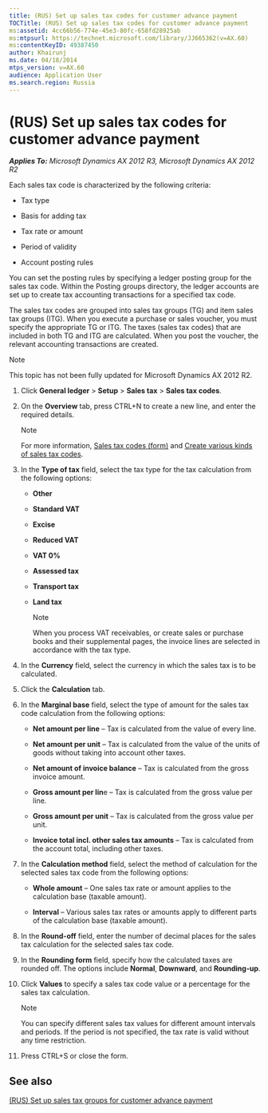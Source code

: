 ```yaml
---
title: (RUS) Set up sales tax codes for customer advance payment
TOCTitle: (RUS) Set up sales tax codes for customer advance payment
ms:assetid: 4cc66b56-774e-45e3-80fc-658fd28925ab
ms:mtpsurl: https://technet.microsoft.com/library/JJ665362(v=AX.60)
ms:contentKeyID: 49387450
author: Khairunj
ms.date: 04/18/2014
mtps_version: v=AX.60
audience: Application User
ms.search.region: Russia
---
```


# (RUS) Set up sales tax codes for customer advance payment 


_**Applies To:** Microsoft Dynamics AX 2012 R3, Microsoft Dynamics AX 2012 R2_

Each sales tax code is characterized by the following criteria:

  - Tax type

  - Basis for adding tax

  - Tax rate or amount

  - Period of validity

  - Account posting rules

You can set the posting rules by specifying a ledger posting group for the sales tax code. Within the Posting groups directory, the ledger accounts are set up to create tax accounting transactions for a specified tax code.

The sales tax codes are grouped into sales tax groups (TG) and item sales tax groups (ITG). When you execute a purchase or sales voucher, you must specify the appropriate TG or ITG. The taxes (sales tax codes) that are included in both TG and ITG are calculated. When you post the voucher, the relevant accounting transactions are created.


> [!NOTE]
> <P>This topic has not been fully updated for Microsoft Dynamics AX 2012 R2.</P>



1.  Click **General ledger** \> **Setup** \> **Sales tax** \> **Sales tax codes**.

2.  On the **Overview** tab, press CTRL+N to create a new line, and enter the required details.
    

    > [!NOTE]
    > <P>For more information, <A href="https://technet.microsoft.com/library/aa553257(v=ax.60)">Sales tax codes (form)</A> and <A href="create-various-kinds-of-sales-tax-codes.md">Create various kinds of sales tax codes</A>.</P>



3.  In the **Type of tax** field, select the tax type for the tax calculation from the following options:
    
      - **Other**
    
      - **Standard VAT**
    
      - **Excise**
    
      - **Reduced VAT**
    
      - **VAT 0%**
    
      - **Assessed tax**
    
      - **Transport tax**
    
      - **Land tax**
        

        > [!NOTE]
        > <P>When you process VAT receivables, or create sales or purchase books and their supplemental pages, the invoice lines are selected in accordance with the tax type.</P>



4.  In the **Currency** field, select the currency in which the sales tax is to be calculated.

5.  Click the **Calculation** tab.

6.  In the **Marginal base** field, select the type of amount for the sales tax code calculation from the following options:
    
      - **Net amount per line** – Tax is calculated from the value of every line.
    
      - **Net amount per unit** – Tax is calculated from the value of the units of goods without taking into account other taxes.
    
      - **Net amount of invoice balance** – Tax is calculated from the gross invoice amount.
    
      - **Gross amount per lin**e – Tax is calculated from the gross value per line.
    
      - **Gross amount per unit** – Tax is calculated from the gross value per unit.
    
      - **Invoice total incl. other sales tax amounts** – Tax is calculated from the account total, including other taxes.

7.  In the **Calculation method** field, select the method of calculation for the selected sales tax code from the following options:
    
      - **Whole amount** – One sales tax rate or amount applies to the calculation base (taxable amount).
    
      - **Interval** – Various sales tax rates or amounts apply to different parts of the calculation base (taxable amount).

8.  In the **Round-off** field, enter the number of decimal places for the sales tax calculation for the selected sales tax code.

9.  In the **Rounding form** field, specify how the calculated taxes are rounded off. The options include **Normal**, **Downward**, and **Rounding-up**.

10. Click **Values** to specify a sales tax code value or a percentage for the sales tax calculation.
    

    > [!NOTE]
    > <P>You can specify different sales tax values for different amount intervals and periods. If the period is not specified, the tax rate is valid without any time restriction.</P>



11. Press CTRL+S or close the form.

## See also

[(RUS) Set up sales tax groups for customer advance payment](rus-set-up-sales-tax-groups-for-customer-advance-payment.md)

  


